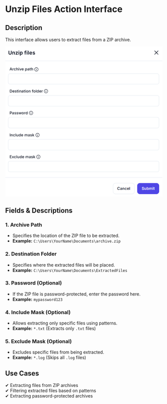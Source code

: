 # Unzip Files Action Interface

## Description

This interface allows users to extract files from a ZIP archive.

![alt text](unzip-files-1.png)

## **Fields & Descriptions**

### **1. Archive Path**

- Specifies the location of the ZIP file to be extracted.  
- **Example:** `C:\Users\YourName\Documents\archive.zip`

### **2. Destination Folder**

- Specifies where the extracted files will be placed.  
- **Example:** `C:\Users\YourName\Documents\ExtractedFiles`

### **3. Password (Optional)**

- If the ZIP file is password-protected, enter the password here.  
- **Example:** `mypassword123`

### **4. Include Mask (Optional)**

- Allows extracting only specific files using patterns.  
- **Example:** `*.txt` (Extracts only `.txt` files)

### **5. Exclude Mask (Optional)**

- Excludes specific files from being extracted.  
- **Example:** `*.log` (Skips all `.log` files)

## **Use Cases**

✔ Extracting files from ZIP archives  
✔ Filtering extracted files based on patterns  
✔ Extracting password-protected archives  
